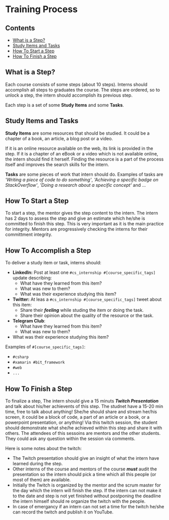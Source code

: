 # Training Process <!-- omit in toc -->

## Contents <!-- omit in toc -->
- [What is a Step?](#What-is-a-Step)
- [Study Items and Tasks](#Study-Items-and-Tasks)
- [How To Start a Step](#How-To-Start-a-Step)
- [How To Finish a Step](#How-To-Finish-a-Step)

## What is a Step?

Each course consists of some steps (about 10 steps). Interns should accomplish all steps to graduates the course.
The steps are ordered, so to unlock a step, the intern should accomplish its previous step.

Each step is a set of some **Study Items** and some **Tasks**.

## Study Items and Tasks

**Study Items** are some resources that should be studied. It could be a chapter of a book, an article, a blog post or a video.

If it is an online resource available on the web, its link is provided in the step. If it is a chapter of an eBook or a video which is not available online, the intern should find it herself. Finding the resource is a part of the process itself and improves the search skills for the intern.

**Tasks** are some pieces of work that intern should do. Examples of tasks are *'Writing a piece of code to do something'*, *'Achieving a specific badge on StackOverflow'*, *'Doing a research about a specific concept'* and ...

## How To Start a Step

To start a step, the mentor gives the step content to the intern. The intern has 2 days to assess the step and give an estimate which he/she is committed to finish this step. This is very important as it is the main practice for integrity. Mentors are progressively checking the interns for their committment integrity.


## How To Accomplish a Step

To deliver a study item or task, interns should:
- **LinkedIn:** Post at least one `#cs_internship #[course_specific_tags]` update describing:
  -  What have they learned from this item?
  -  What was new to them?
  -  What was their experience studying this item?
- **Twitter:** At leas a `#cs_internship #[course_specific_tags]` tweet about this item:
  - Share their ***feeling*** while studing the item or doing the task.
  - Share their opinion about the quality of the resource or the task.
- **Telegram Club**:
  - What have they learned from this item?
  - What was new to them?
- What was their experience studying this item?

Examples of `#[course_specific_tags]`:
- `#csharp`
- `#xamarin #bit_framework`
- `#web`
- `...`

## How To Finish a Step

To finalize a step, The intern should give a 15 minuts ***Twitch Presentation*** and talk about his/her achievents of this step.
The studnet have a 15-20 min time, free to talk about anything! She/he should share and stream her/his screen, it could be a block of code, a part of an article or a book, or a powerpoint presentation, or anything! Via this twitch session, the student should demonstrate what she/he achieved within this step and share it with others.
The attendees of this sessoins are mentors and the other students. They could ask any question within the session via comments.

Here is some notes about the twitch:
- The Twitch presentation should give an insight of what the intern have learned during the step.
- Other interns of the course and mentors of the course ***must*** audit the presentation so the intern should pick a time which all this people (or most of them) are available.
- Initially the Twitch is organized by the mentor and the scrum master for the day which the intern will finish the step. If the intern can not make it to the date and step is not yet finished without postponing the deadline the intern himself should re organize the twitch with the people.
- In case of emergancy if an intern can not set a time for the twitch he/she can record the twitch and publish it on YouTube.

